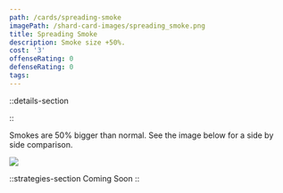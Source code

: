 ```yaml
---
path: /cards/spreading-smoke
imagePath: /shard-card-images/spreading_smoke.png
title: Spreading Smoke
description: Smoke size +50%.
cost: '3'
offenseRating: 0
defenseRating: 0
tags:
---
```

::details-section

::
<p>Smokes are 50% bigger than normal. See the image below for a side by side comparison.</p>
<div class="w-[50rem] max-w-full mt-4"><img src="\shard-card-pages-content\spreading-smoke\comparison_image.png" class="max-w-full" /></div>

::strategies-section
Coming Soon
::